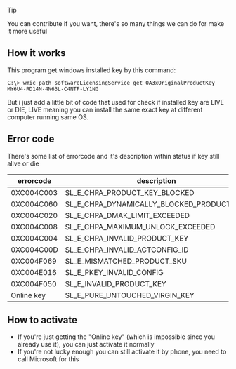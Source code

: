 > [!TIP]
You can contribute if you want, there's so many things we can do for make it more useful

## How it works

This program get windows installed key by this command:
```
C:\> wmic path softwareLicensingService get OA3xOriginalProductKey
MY6U4-RD14N-4N63L-C4NTF-LY1NG
```
But i just add a little bit of code that used for check if installed key are LIVE or DIE, LIVE meaning you can install the same exact key at different computer running same OS.

## Error code

There's some list of errorcode and it's description within status if key still alive or die

|errorcode |description                              |status |
|----------|-----------------------------------------|-------|
|0XC004C003|SL_E_CHPA_PRODUCT_KEY_BLOCKED            |DIE    |
|0XC004C060|SL_E_CHPA_DYNAMICALLY_BLOCKED_PRODUCT_KEY|DIE    |
|0XC004C020|SL_E_CHPA_DMAK_LIMIT_EXCEEDED            |DIE    |
|0XC004C008|SL_E_CHPA_MAXIMUM_UNLOCK_EXCEEDED        |LIVE   |
|0XC004C004|SL_E_CHPA_INVALID_PRODUCT_KEY            |INVALID|
|0XC004C00D|SL_E_CHPA_INVALID_ACTCONFIG_ID           |INVALID|
|0XC004F069|SL_E_MISMATCHED_PRODUCT_SKU              |INVALID|
|0XC004E016|SL_E_PKEY_INVALID_CONFIG                 |INVALID|
|0XC004F050|SL_E_INVALID_PRODUCT_KEY                 |INVALID|
|Online key|SL_E_PURE_UNTOUCHED_VIRGIN_KEY           |LIVE   |

## How to activate

- If you're just getting the "Online key" (which is impossible since you already use it), you can just activate it normally
- If you're not lucky enough you can still activate it by phone, you need to call Microsoft for this
